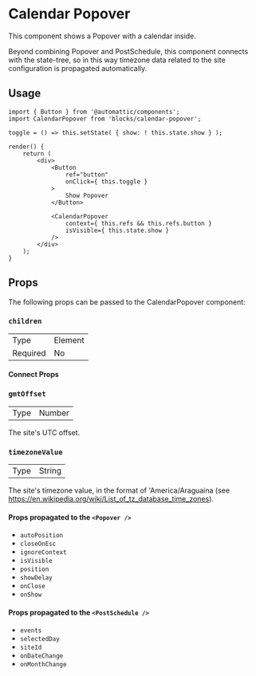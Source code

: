 # Calendar Popover

This component shows a Popover with a calendar inside.

Beyond combining Popover and PostSchedule, this component connects with the state-tree, so in this way timezone data related to the site configuration is propagated automatically.

## Usage

```es6
import { Button } from '@automattic/components';
import CalendarPopover from 'blocks/calendar-popover';

toggle = () => this.setState( { show: ! this.state.show } );

render() {
	return (
		<div>
			<Button
				ref="button"
				onClick={ this.toggle }
			>
				Show Popover
			</Button>

			<CalendarPopover
				context={ this.refs && this.refs.button }
				isVisible={ this.state.show }
			/>
		</div>
	);
}
```

## Props

The following props can be passed to the CalendarPopover component:

### `children`

<table>
	<tr><td>Type</td><td>Element</td></tr>
	<tr><td>Required</td><td>No</td></tr>
</table>

#### Connect Props

### `gmtOffset`

<table>
	<tr><td>Type</td><td>Number</td></tr>
</table>

The site's UTC offset.

### `timezoneValue`

<table>
	<tr><td>Type</td><td>String</td></tr>
</table>

The site's timezone value, in the format of 'America/Araguaina (see <https://en.wikipedia.org/wiki/List_of_tz_database_time_zones>).

#### Props propagated to the `<Popover />`

- `autoPosition`
- `closeOnEsc`
- `ignoreContext`
- `isVisible`
- `position`
- `showDelay`
- `onClose`
- `onShow`

#### Props propagated to the `<PostSchedule />`

- `events`
- `selectedDay`
- `siteId`
- `onDateChange`
- `onMonthChange`
